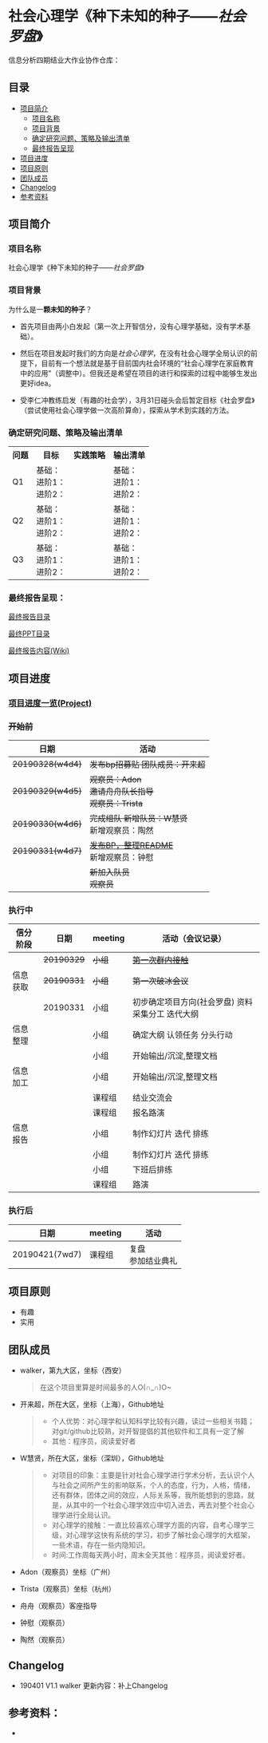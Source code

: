 # 社会心理学《种下未知的种子——*社会罗盘*》



信息分析四期结业大作业协作仓库：



## 目录

- [项目简介](#项目简介)
  - [项目名称](#项目名称)
  - [项目背景](#项目背景)
  - [确定研究问题、策略及输出清单](#确定研究问题、策略及输出清单)
  - [最终报告呈现](#最终报告呈现)
- [项目进度](#项目进度)
- [项目原则](#项目原则)
- [团队成员](#团队成员)
- [Changelog](#Changelog)
- [参考资料](#参考资料)



## 项目简介

### 项目名称

社会心理学《种下未知的种子——*社会罗盘*》

### 项目背景

为什么是一**颗未知的种子**？



- 首先项目由两小白发起（第一次上开智信分，没有心理学基础，没有学术基础）。



- 然后在项目发起时我们的方向是*社会心理学*，在没有社会心理学全局认识的前提下，目前有一个想法就是基于目前国内社会环境的“社会心理学在家庭教育中的应用”（调整中）。但我还是希望在项目的进行和探索的过程中能够生发出更好idea。

  

- 受李仁冲教练启发（有趣的社会学），3月31日碰头会后暂定目标《社会罗盘》（尝试使用社会心理学做一次高阶算命），探索从学术到实践的方法。

### 确定研究问题、策略及输出清单

<table>
   <tr>
      <th>问题</th>
      <th>目标</th>
      <th>实践策略</th>
      <th>输出清单</th>
   </tr>
   <tr>
      <td>Q1</td>
      <td>基础： <br>
             进阶1：<br>
             进阶2：</td>
      <td></td>
      <td>基础： <br>
             进阶1：<br>
             进阶2：</td>
   </tr>
   <tr>
      <td>Q2</td>
      <td>基础： <br>
             进阶1：<br>
             进阶2：</td>
      <td></td>
      <td>基础： <br>
             进阶1：<br>
             进阶2：</td>
   </tr>
   <tr>
      <td>Q3</td>
      <td>基础： <br>
             进阶1：<br>
             进阶2：</td>
      <td></td>
      <td>基础： <br>
             进阶1：<br>
             进阶2：</td>
   </tr>
</table>



### 最终报告呈现：

[最终报告目录](https://github.com/kiaorahao/IABP_Template/blob/master/Delivery/Report_TOC.md)

[最终PPT目录](https://github.com/kiaorahao/IABP_Template/blob/master/Delivery/PPT_TOC.md)

[最终报告内容(Wiki)](https://github.com/kiaorahao/IABP_Template/wiki)



## 项目进度

### [项目进度一览(Project)](https://github.com/kiaorahao/IABP_Template/projects)

### ~~开始前~~

| 日期               | 活动                                              |
| ------------------ | ------------------------------------------------- |
| ~~20190328(w4d4)~~ | ~~发布bp招募贴     团队成员：开来超~~             |
| ~~20190329(w4d5)~~ | ~~观察员：Adon<br>邀请舟舟队长指导<br>观察员：Trista~~            |
| ~~20190330(w4d6)~~ | ~~完成组队  新增队员：W慧贤~~<br>新增观察员：陶然 |
| ~~20190331(w4d7)~~ | [~~发布BP，整理README~~](https://github.com/DcyWalker/SocialPsychology/tree/master)<br>新增观察员：钟慰                        |
|                    | ~~新加入队员<br>观察员~~                          |



### 执行中

| 信分阶段 | 日期         | meeting  | 活动（会议记录）                                             |
| -------- | ------------ | -------- | ------------------------------------------------------------ |
|          | ~~20190329~~ | ~~小组~~ | [~~第一次群内接触~~](<https://github.com/DcyWalker/SocialPsychology/blob/master/meet-first.md>) |
| 信息获取 | ~~20190331~~ | ~~小组~~ | ~~第一次破冰会议~~                                           |
|          | 20190331     | 小组     | 初步确定项目方向(社会罗盘)      资料采集分工      迭代大纲   |
| 信息整理 |              | 小组     | 确定大纲      认领任务      分头行动                         |
|          |              | 小组     | 开始输出/沉淀,整理文档                                       |
| 信息加工 |              | 小组     | 开始输出/沉淀,整理文档                                       |
|          |              | 课程组   | 结业交流会                                                   |
|          |              | 课程组   | 报名路演                                                     |
| 信息报告 |              | 小组     | 制作幻灯片      迭代      排练                               |
|          |              | 小组     | 制作幻灯片      迭代      排练                               |
|          |              | 小组     | 下班后排练                                                   |
|          |              | 课程组   | 路演                                                         |



### 执行后

| 日期           | meeting | 活动                       |
| -------------- | ------- | -------------------------- |
| 20190421(7wd7) | 课程组  | 复盘      <br>参加结业典礼 |



## 项目原则

- 有趣
- 实用



## 团队成员

- walker，第九大区，坐标（西安）

  > 在这个项目里算是时间最多的人O(∩_∩)O~

- 开来超，所在大区，坐标（上海），Github地址

  > - 个人优势：对心理学和认知科学比较有兴趣，读过一些相关书籍；对git/github比较熟，对开智提倡的其他软件和工具有一定了解
  > - 其他：程序员，阅读爱好者

- W慧贤，所在大区，坐标（深圳），Github地址

  > - 对项目的印象：主要是针对社会心理学进行学术分析，去认识个人与社会之间所产生的影响联系，个人的态度，行为，人格，情绪，还有群体，团体之间的效应，人际关系等，我所能想到的思路，就是，从其中的一个社会心理学效应中切入进去，再去对整个社会心理学进行全局认识。
  > - 对心理学的接触：一直比较喜欢心理学方面的内容，自考心理学三级，对心理学这快有系统的学习，初步了解社会心理学的大框架，一些术语，存在一些内隐知识。
  > - 时间:工作周每天两小时，周末全天其他：程序员，阅读爱好者。

- Adon（观察员）坐标（广州）

- Trista（观察员）坐标（杭州）

- 舟舟（观察员）客座指导

- 钟慰（观察员）

- 陶然（观察员）





## Changelog

- 190401 V1.1 walker 更新内容：补上Changelog



## 参考资料：

- 
